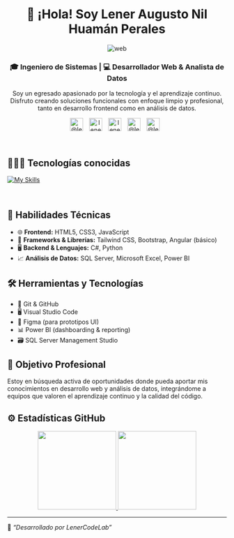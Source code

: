 <div align="center">

# 👋 ¡Hola! Soy Lener Augusto Nil Huamán Perales

<img alt="web" src="https://imgur.com/1MMQwht.png" />

### 🎓 **Ingeniero de Sistemas** | 💻 **Desarrollador Web & Analista de Datos**

Soy un egresado apasionado por la tecnología y el aprendizaje continuo. Disfruto creando soluciones funcionales con enfoque limpio y profesional, tanto en desarrollo frontend como en análisis de datos.
<br>

<p align="center">
<a href="https://www.linkedin.com/in/lenerhuamanperales/" target="blank"><img align="center" src="https://img.shields.io/badge/LinkedIn-0077B5?style=for-the-badge&logo=linkedin&logoColor=fff&style=flat" alt="@lenerhuamanperales" height="30px" style="margin-right: 10px;"/></a>
<a href="https://github.com/LenerCodeLab" target="blank"><img align="center" src="https://img.shields.io/badge/GitHub-181717?logo=github&logoColor=fff&style=flat" alt="lenerhuamanperales" height="30px" style="margin-right: 10px;"/></a>
<a href="mailto:huamanperales@gmail.com" target="blank"><img align="center" src="https://img.shields.io/badge/Gmail-EA4335?logo=gmail&logoColor=fff&style=flat" alt="lenerhuamanperales" height="30px" style="margin-right: 10px;"/></a>
<a href = "https://lenercodelab.github.io/portafolio/" target="blank"><img align="center" src="https://img.shields.io/badge/website-000000?style=for-the-badge&logo=About.me&logoColor=fff&style=flat" alt="@lenerhuamanperales" height="30px" style="margin-right: 10px;"/></a>
<a href = "https://lenercodelab.github.io/portafolio/" target="blank"><img align="center" src="https://img.shields.io/badge/TikTok-000000?style=for-the-badge&logo=tiktok&logoColor=fff&style=flat" alt="@lenerhuamanperales" height="30px" style="margin-right: 10px;"/></a>
  </p>
<br>

</div>

## 👨🏻‍💻 Tecnologías conocidas

<p align="left">

[![My Skills](https://skillicons.dev/icons?i=js,html,css,angular,bootstrap,cs,discord,dotnet,figma,git,github,ai,ps,py,visualstudio,vscode)](https://skillicons.dev)

</p>
<br>

## 💼 Habilidades Técnicas

- 🌐 **Frontend:** HTML5, CSS3, JavaScript
- 🧩 **Frameworks & Librerías:** Tailwind CSS, Bootstrap, Angular (básico)
- 🖥️ **Backend & Lenguajes:** C#, Python
- 📈 **Análisis de Datos:** SQL Server, Microsoft Excel, Power BI
  <br>

## 🛠️ Herramientas y Tecnologías

- 🧠 Git & GitHub
- 🖥️ Visual Studio Code
- 🎨 Figma (para prototipos UI)
- 📊 Power BI (dashboarding & reporting)
- 🗃️ SQL Server Management Studio
  <br>

## 📌 Objetivo Profesional

Estoy en búsqueda activa de oportunidades donde pueda aportar mis conocimientos en desarrollo web y análisis de datos, integrándome a equipos que valoren el aprendizaje continuo y la calidad del código.
<br>

## ⚙️ Estadísticas GitHub

<p align="center">
<a href="https://github.com/LenerCodeLab">
  <img height="180em" src="https://github-readme-stats-eight-theta.vercel.app/api?username=LenerCodeLab&show_icons=true&theme=tokyonight"/>
  <img height="180em" src="https://github-readme-stats-eight-theta.vercel.app/api/top-langs/?username=LenerCodeLab&layout=compact&langs_count=8&theme=tokyonight"/>
</a>
</p>

---

🔧 _“Desarrollado por LenerCodeLab”_
